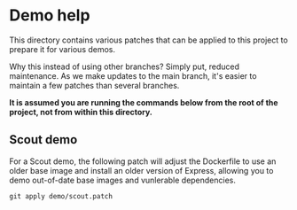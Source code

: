# Demo help

This directory contains various patches that can be applied to this project to prepare it for various demos.

Why this instead of using other branches? Simply put, reduced maintenance. As we make updates to the main branch, it's easier to maintain a few patches than several branches.

**It is assumed you are running the commands below from the root of the project, not from within this directory.**

## Scout demo

For a Scout demo, the following patch will adjust the Dockerfile to use an older base image and install an older version of Express, allowing you to demo out-of-date base images and vunlerable dependencies.

```console
git apply demo/scout.patch
```
